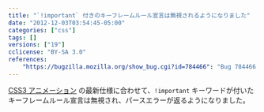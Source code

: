 ```yaml
---
title: "`!important` 付きのキーフレームルール宣言は無視されるようになりました"
date: "2012-12-03T03:54:45-05:00"
categories: ["css"]
tags: []
versions: ["19"]
cclicense: "BY-SA 3.0"
references:
    "https://bugzilla.mozilla.org/show_bug.cgi?id=784466": "Bug 784466 – [css3-animations] we should drop declarations in keyframe rules that have !important"
---
```

[CSS3 アニメーション](https://developer.mozilla.org/ja/docs/CSS/Using_CSS_animations) の最新仕様に合わせて、`!important` キーワードが付いたキーフレームルール宣言は無視され、パースエラーが返るようになりました。
